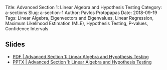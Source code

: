 Title: Advanced Section 1: Linear Algebra and Hypothesis Testing
Category: a-sections
Slug: a-section-1
Author: Pavlos Protopapas
Date: 2018-09-19
Tags: Linear Algebra, Eigenvectors and Eigenvalues, Linear Regression, Maximum Likelihood Estimation (MLE), Hypothesis Testing, P-values, Confidence Intervals


## Slides

- [PDF | Advanced Section 1: Linear Algebra and Hypothesis Testing]({attach}presentation/Adv_Section1_Slides.pdf)
- [PPTX | Advanced Section 1: Linear Algebra and Hypothesis Testing]({attach}presentation/Adv_Section1_Slides.pptx)

